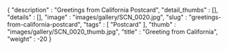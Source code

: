 {
  "description" : "Greetings from California Postcard",
  "detail_thumbs" : [],
  "details" : [],
  "image" : "images/gallery/SCN_0020.jpg",
  "slug" : "greetings-from-california-postcard",
  "tags" : [
              "Postcard"
            ],
  "thumb" : "images/gallery/SCN_0020_thumb.jpg",
  "title" : "Greeting from California",
  "weight" : -20
}
